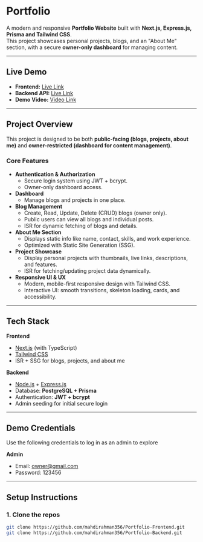# Portfolio

A modern and responsive **Portfolio Website** built with **Next.js, Express.js, Prisma and Tailwind CSS**.  
This project showcases personal projects, blogs, and an "About Me" section, with a secure **owner-only dashboard** for managing content.  

---

## Live Demo

- **Frontend:** [Live Link](https://your-frontend-link.com)  
- **Backend API:** [Live Link](https://your-backend-link.com)  
- **Demo Video:** [Video Link](https://your-demo-video-link.com)

---

## Project Overview

This project is designed to be both **public-facing (blogs, projects, about me)** and **owner-restricted (dashboard for content management)**.  

###  Core Features
- **Authentication & Authorization**
  - Secure login system using JWT + bcrypt.
  - Owner-only dashboard access.
- **Dashboard**
  - Manage blogs and projects in one place.
- **Blog Management**
  - Create, Read, Update, Delete (CRUD) blogs (owner only).
  - Public users can view all blogs and individual posts.
  - ISR for dynamic fetching of blogs and details.
- **About Me Section**
  - Displays static info like name, contact, skills, and work experience.
  - Optimized with Static Site Generation (SSG).
- **Project Showcase**
  - Display personal projects with thumbnails, live links, descriptions, and features.
  - ISR for fetching/updating project data dynamically.
- **Responsive UI & UX**
  - Modern, mobile-first responsive design with Tailwind CSS.
  - Interactive UI: smooth transitions, skeleton loading, cards, and accessibility.

---

##  Tech Stack

**Frontend**
- [Next.js](https://nextjs.org/) (with TypeScript)
- [Tailwind CSS](https://tailwindcss.com/)
- ISR + SSG for blogs, projects, and about me

**Backend**
- [Node.js](https://nodejs.org/) + [Express.js](https://expressjs.com/)
- Database: **PostgreSQL + Prisma**
- Authentication: **JWT + bcrypt**
- Admin seeding for initial secure login

---


##  Demo Credentials

Use the following credentials to log in as an admin
to explore

**Admin**
- Email: owner@gmail.com
- Password: 123456

---


## Setup Instructions

### 1. Clone the repos
```bash
git clone https://github.com/mahdirahman356/Portfolio-Frontend.git
git clone https://github.com/mahdirahman356/Portfolio-Backend.git

